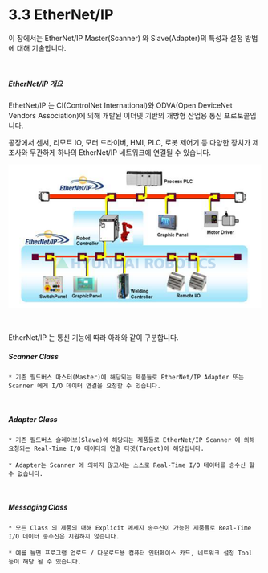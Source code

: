 ﻿# 3.3 EtherNet/IP

이 장에서는 EtherNet/IP Master(Scanner) 와 Slave(Adapter)의 특성과 설정 방법에 대해 기술합니다. 

<br>

##### EtherNet/IP 개요

EthetNet/IP 는 CI(ControlNet International)와 ODVA(Open DeviceNet Vendors Association)에 의해 개발된 이더넷 기반의 개방형 산업용 통신 프로토콜입니다.

공장에서 센서, 리모트 IO, 모터 드라이버, HMI, PLC, 로봇 제어기 등 다양한 장치가 제조사와 무관하게 하나의 EtherNet/IP 네트워크에 연결될 수 있습니다.

![[그림 3.3-1 EtherNet/IP]](<../../_assets/3-Settings-Industrial-Communication/3.3-EtherNet-IP/image_1.png>) 

<br>

EtherNet/IP 는 통신 기능에 따라 아래와 같이 구분합니다.

##### Scanner Class
    * 기존 필드버스 마스터(Master)에 해당되는 제품들로 EtherNet/IP Adapter 또는 Scanner 에게 I/O 데이터 연결을 요청할 수 있습니다.

<br>

##### Adapter Class
    * 기존 필드버스 슬레이브(Slave)에 해당되는 제품들로 EtherNet/IP Scanner 에 의해 요청되는 Real-Time I/O 데이터의 연결 타겟(Target)에 해당됩니다.
    
    * Adapter는 Scanner 에 의하지 않고서는 스스로 Real-Time I/O 데이터를 송수신 할 수 없습니다.

<br>

##### Messaging Class
    * 모든 Class 의 제품의 대해 Explicit 메세지 송수신이 가능한 제품들로 Real-Time I/O 데이터 송수신은 지원하지 않습니다.

    * 예를 들면 프로그램 업로드 / 다운로드용 컴퓨터 인터페이스 카드, 네트워크 설정 Tool 등이 해당 될 수 있습니다.